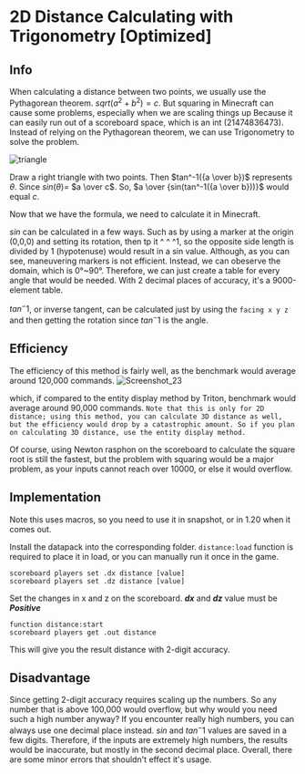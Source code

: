 2D Distance Calculating with Trigonometry [Optimized]
====================
## Info
When calculating a distance between two points, we usually use the Pythagorean theorem. $sqrt(a^2+b^2)=c$.
But squaring in Minecraft can cause some problems, especially when we are scaling things up
Because it can easily run out of a scoreboard space, which is an int (21474836473).
Instead of relying on the Pythagorean theorem, we can use Trigonometry to solve the problem.

![triangle](https://user-images.githubusercontent.com/63050705/223461489-503eaedc-f7fc-437e-86e1-9686210dd232.png)

Draw a right triangle with two points. Then $tan^-1({a \over b})$ represents $θ$. Since $sin(θ)$= $a \over c$.
So, $a \over {sin(tan^-1({a \over b}))}$ would equal $c$.

Now that we have the formula, we need to calculate it in Minecraft.

$sin$ can be calculated in a few ways. Such as by using a marker at the origin (0,0,0) and setting its rotation, then tp it ^ ^ ^1, so the opposite side length is divided by 1 (hypotenuse)
would result in a sin value. Although, as you can see, maneuvering markers is not efficient. Instead, we can obeserve the domain, which is 0°~90°. Therefore, we can just create a table for every angle that would be needed. With 2 decimal places of accuracy, it's a 9000-element table.

$tan^-1$, or inverse tangent, can be calculated just by using the `facing x y z` and then getting the rotation since $tan^-1$ is the angle.

## Efficiency

The efficiency of this method is fairly well, as the benchmark would average around 120,000 commands.
![Screenshot_23](https://github.com/SuperSwordTW/Distance-Trig-Calc/assets/63050705/27f35da3-36ed-4816-b275-dbddde5191aa)

which, if compared to the entity display method by Triton, benchmark would average around 90,000 commands.
`Note that this is only for 2D distance; using this method, you can calculate 3D distance as well, but the efficiency would drop by a catastrophic amount.
So if you plan on calculating 3D distance, use the entity display method. `


Of course, using Newton rasphon on the scoreboard to calculate the square root is still the fastest, but the problem with squaring would be a major problem, as your inputs cannot reach over 10000, or else it would overflow.


## Implementation
Note this uses macros, so you need to use it in snapshot, or in 1.20 when it comes out.

Install the datapack into the corresponding folder.
`distance:load` function is required to place it in load, or you can manually run it once in the game.
```
scoreboard players set .dx distance [value]
scoreboard players set .dz distance [value]
```
Set the changes in x and z on the scoreboard.
***dx*** and ***dz*** value must be ***Positive***
```
function distance:start
scoreboard players get .out distance
```
This will give you the result distance with 2-digit accuracy.

## Disadvantage
Since getting 2-digit accuracy requires scaling up the numbers. So any number that is above 100,000 would overflow, but why would you need such a high number anyway?
If you encounter really high numbers, you can always use one decimal place instead.
$sin$ and $tan^-1$ values are saved in a few digits. Therefore, if the inputs are extremely high numbers, the results would be inaccurate, but mostly in the second decimal place.
Overall, there are some minor errors that shouldn't effect it's usage.
